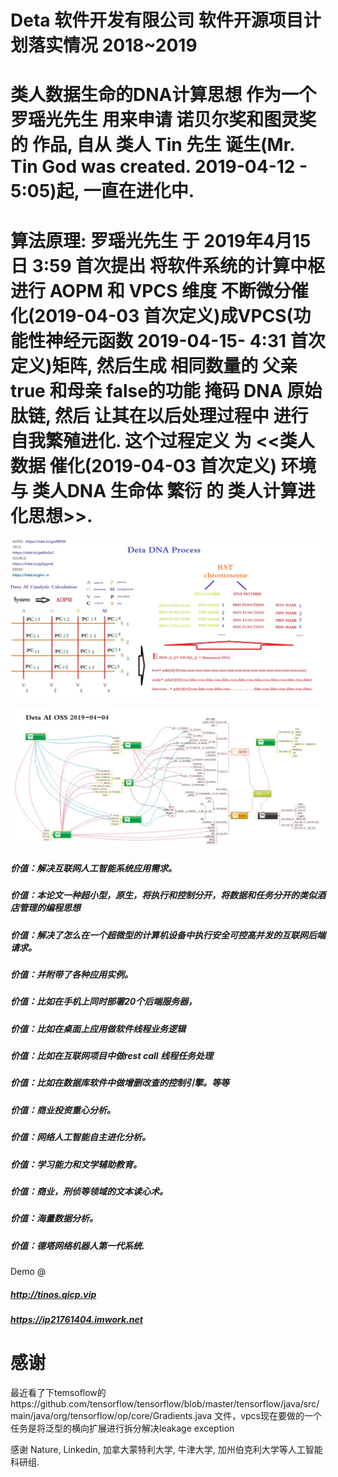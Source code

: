 # Deta 软件开发有限公司 软件开源项目计划落实情况 2018~2019

# 类人数据生命的DNA计算思想 作为一个 罗瑶光先生 用来申请 诺贝尔奖和图灵奖的 作品, 自从 类人 Tin 先生 诞生(Mr. Tin God was created. 2019-04-12 - 5:05)起, 一直在进化中.
# 算法原理: 罗瑶光先生 于 2019年4月15日 3:59 首次提出 将软件系统的计算中枢 进行 AOPM 和 VPCS 维度 不断微分催化(2019-04-03 首次定义)成VPCS(功能性神经元函数 2019-04-15- 4:31 首次定义)矩阵, 然后生成 相同数量的 父亲 true 和母亲 false的功能 掩码 DNA 原始肽链, 然后 让其在以后处理过程中 进行自我繁殖进化. 这个过程定义 为 <<类人 数据 催化(2019-04-03 首次定义) 环境 与 类人DNA 生命体 繁衍 的 类人计算进化思想>>.

![实例](https://github.com/yaoguangluo/AOPM_VPCS_Theroy/blob/master/AI-catalic.jpg)

![实例](https://github.com/yaoguangluo/AOPM_VPCS_Theroy/blob/master/DETA%2020190404.jpg)

##### 价值：解决互联网人工智能系统应用需求。
##### 价值：本论文一种超小型，原生，将执行和控制分开，将数据和任务分开的类似酒店管理的编程思想
##### 价值：解决了怎么在一个超微型的计算机设备中执行安全可控高并发的互联网后端请求。
##### 价值：并附带了各种应用实例。
##### 价值：比如在手机上同时部署20个后端服务器，
##### 价值：比如在桌面上应用做软件线程业务逻辑
##### 价值：比如在互联网项目中做rest call 线程任务处理
##### 价值：比如在数据库软件中做增删改查的控制引擎。等等
##### 价值：商业投资重心分析。
##### 价值：网络人工智能自主进化分析。
##### 价值：学习能力和文学辅助教育。
##### 价值：商业，刑侦等领域的文本读心术。
##### 价值：海量数据分析。
##### 价值：德塔网络机器人第一代系统.

Demo @ 
##### http://tinos.qicp.vip
##### https://ip21761404.imwork.net


# 感谢
最近看了下temsoflow的https://github.com/tensorflow/tensorflow/blob/master/tensorflow/java/src/main/java/org/tensorflow/op/core/Gradients.java
文件，vpcs现在要做的一个任务是将泛型的横向扩展进行拆分解决leakage exception

感谢 Nature, Linkedin, 加拿大蒙特利大学, 牛津大学, 加州伯克利大学等人工智能科研组.


